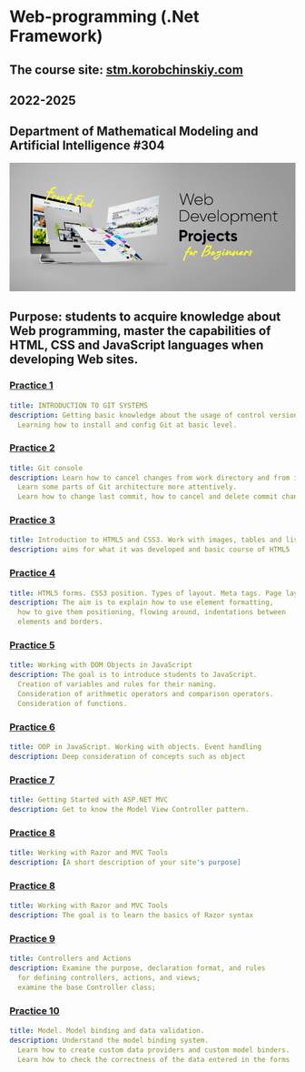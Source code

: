 # Web-programming (.Net Framework)
## The course site: [stm.korobchinskiy.com](https://stm.korobchinskiy.com/course/view.php?id=5)
## 2022-2025


## Department of Mathematical Modeling and Artificial Intelligence #304

![image](src/course-logo2.jpg)

## Purpose: students to acquire knowledge about Web programming, master the capabilities of HTML, CSS and JavaScript languages when developing Web sites.

### [Practice 1](Unit01) 
```yml
title: INTRODUCTION TO GIT SYSTEMS
description: Getting basic knowledge about the usage of control version systems
  Learning how to install and config Git at basic level.
```

### [Practice 2](Unit02)
```yml
title: Git console
description: Learn how to cancel changes from work directory and from index. 
  Learn some parts of Git architecture more attentively. 
  Learn how to change last commit, how to cancel and delete commit changes.
```

### [Practice 3](Unit03)
```yml
title: Introduction to HTML5 and CSS3. Work with images, tables and lists.
description: aims for what it was developed and basic course of HTML5
```

### [Practice 4](Unit04)
```yml
title: HTML5 forms. CSS3 position. Types of layout. Meta tags. Page layout
description: The aim is to explain how to use element formatting, 
  how to give them positioning, flowing around, indentations between 
  elements and borders. 
```

### [Practice 5](Unit05)
```yml
title: Working with DOM Objects in JavaScript
description: The goal is to introduce students to JavaScript. 
  Creation of variables and rules for their naming. 
  Consideration of arithmetic operators and comparison operators. 
  Consideration of functions.
```

### [Practice 6](Unit06)
```yml
title: OOP in JavaScript. Working with objects. Event handling
description: Deep consideration of concepts such as object
```

### [Practice 7](Unit07)
```yml
title: Getting Started with ASP.NET MVC
description: Get to know the Model View Controller pattern.
```

### [Practice 8](Unit08)
```yml
title: Working with Razor and MVC Tools
description: [A short description of your site's purpose]
```

### [Practice 8](Unit08)
```yml
title: Working with Razor and MVC Tools
description: The goal is to learn the basics of Razor syntax
```

### [Practice 9](Unit09)
```yml
title: Controllers and Actions
description: Examine the purpose, declaration format, and rules 
  for defining controllers, actions, and views; 
  examine the base Controller class;
```

### [Practice 10](Unit10)
```yml
title: Model. Model binding and data validation.
description: Understand the model binding system. 
  Learn how to create custom data providers and custom model binders. 
  Learn how to check the correctness of the data entered in the forms
```

